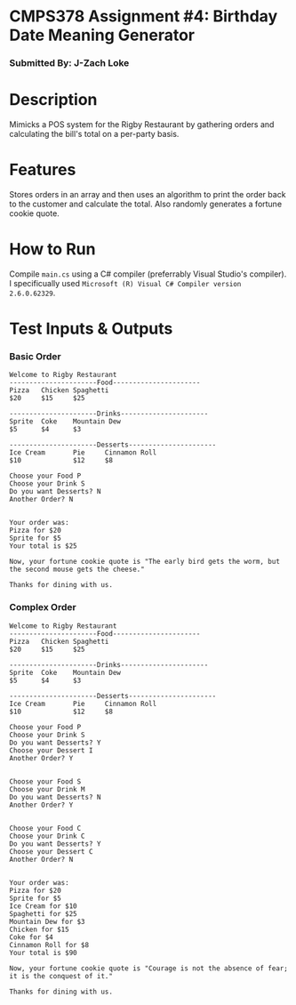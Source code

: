 # CMPS378 Assignment #4: Birthday Date Meaning Generator
### Submitted By: J-Zach Loke

# Description
Mimicks a POS system for the Rigby Restaurant by gathering orders and calculating the bill's total on a per-party basis.

# Features
Stores orders in an array and then uses an algorithm to print the order back to the customer and calculate the total. Also randomly generates a fortune cookie quote.

# How to Run
Compile `main.cs` using a C# compiler (preferrably Visual Studio's compiler). I specificually used `Microsoft (R) Visual C# Compiler version 2.6.0.62329`.

# Test Inputs & Outputs

### Basic Order
```
Welcome to Rigby Restaurant
----------------------Food----------------------
Pizza   Chicken Spaghetti
$20     $15     $25

----------------------Drinks----------------------
Sprite  Coke    Mountain Dew
$5      $4      $3

----------------------Desserts----------------------
Ice Cream       Pie     Cinnamon Roll
$10             $12     $8

Choose your Food P
Choose your Drink S
Do you want Desserts? N
Another Order? N


Your order was:
Pizza for $20
Sprite for $5
Your total is $25

Now, your fortune cookie quote is "The early bird gets the worm, but the second mouse gets the cheese."

Thanks for dining with us.
```

### Complex Order
```
Welcome to Rigby Restaurant
----------------------Food----------------------
Pizza   Chicken Spaghetti
$20     $15     $25

----------------------Drinks----------------------
Sprite  Coke    Mountain Dew
$5      $4      $3

----------------------Desserts----------------------
Ice Cream       Pie     Cinnamon Roll
$10             $12     $8

Choose your Food P
Choose your Drink S
Do you want Desserts? Y
Choose your Dessert I
Another Order? Y


Choose your Food S
Choose your Drink M
Do you want Desserts? N
Another Order? Y


Choose your Food C
Choose your Drink C
Do you want Desserts? Y
Choose your Dessert C
Another Order? N


Your order was:
Pizza for $20
Sprite for $5
Ice Cream for $10
Spaghetti for $25
Mountain Dew for $3
Chicken for $15
Coke for $4
Cinnamon Roll for $8
Your total is $90

Now, your fortune cookie quote is "Courage is not the absence of fear; it is the conquest of it."

Thanks for dining with us.
```